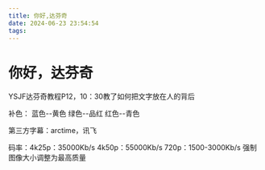 ```yaml
---
title: 你好,达芬奇
date: 2024-06-23 23:54:54
tags:
---
```


# 你好，达芬奇

YSJF达芬奇教程P12，10：30教了如何把文字放在人的背后

补色：
蓝色--黄色
绿色--品红
红色--青色

第三方字幕：arctime，讯飞

码率：4k25p：35000Kb/s
		4k50p：55000Kb/s
           720p：1500-3000Kb/s
强制图像大小调整为最高质量
